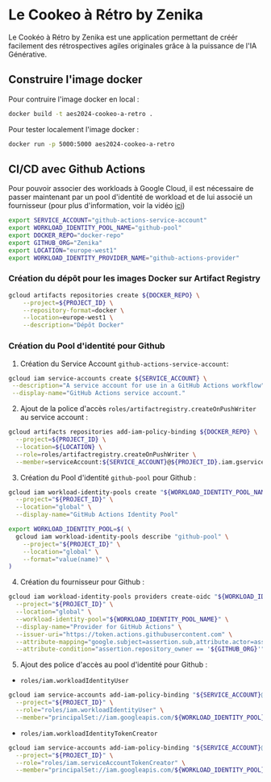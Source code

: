 # Le Cookeo à Rétro by Zenika

Le Cookéo à Rétro by Zenika est une application permettant de créér facilement des rétrospectives agiles originales grâce à la puissance de l'IA Générative.

## Construire l'image docker

Pour contruire l'image docker en local :

```sh
docker build -t aes2024-cookeo-a-retro .
```

Pour tester localement l'image docker :

```sh
docker run -p 5000:5000 aes2024-cookeo-a-retro
```

## CI/CD avec Github Actions

Pour pouvoir associer des workloads à Google Cloud, il est nécessaire de passer maintenant par un pool d'identité de workload et de lui associé un fournisseur (pour plus d'information, voir la vidéo [ici](https://www.youtube.com/watch?v=ZgVhU5qvK1M))

```sh
export SERVICE_ACCOUNT="github-actions-service-account"
export WORKLOAD_IDENTITY_POOL_NAME="github-pool"
export DOCKER_REPO="docker-repo"
export GITHUB_ORG="Zenika"
export LOCATION="europe-west1"
export WORKLOAD_IDENTITY_PROVIDER_NAME="github-actions-provider"
```

### Création du dépôt pour les images Docker sur Artifact Registry

```sh
gcloud artifacts repositories create ${DOCKER_REPO} \
    --project=${PROJECT_ID} \
    --repository-format=docker \
    --location=europe-west1 \
    --description="Dépôt Docker"
```

### Création du Pool d'identité pour Github

1. Création du Service Account `github-actions-service-account`:

```sh
gcloud iam service-accounts create ${SERVICE_ACCOUNT} \
 --description="A service account for use in a GitHub Actions workflow" \
 --display-name="GitHub Actions service account."
```

2. Ajout de la police d'accès `roles/artifactregistry.createOnPushWriter` au service account :

```sh
gcloud artifacts repositories add-iam-policy-binding ${DOCKER_REPO} \
  --project=${PROJECT_ID} \
  --location=${LOCATION} \
  --role=roles/artifactregistry.createOnPushWriter \
  --member=serviceAccount:${SERVICE_ACCOUNT}@${PROJECT_ID}.iam.gserviceaccount.com
```

3. Création du Pool d'identité `github-pool` pour Github :

```sh
gcloud iam workload-identity-pools create "${WORKLOAD_IDENTITY_POOL_NAME}" \
  --project="${PROJECT_ID}" \
  --location="global" \
  --display-name="GitHub Actions Identity Pool"
```

```sh
export WORKLOAD_IDENTITY_POOL=$( \
  gcloud iam workload-identity-pools describe "github-pool" \
    --project="${PROJECT_ID}" \
    --location="global" \
    --format="value(name)" \
)
```

4. Création du fournisseur pour Github :

```sh
gcloud iam workload-identity-pools providers create-oidc "${WORKLOAD_IDENTITY_PROVIDER_NAME}" \
  --project="${PROJECT_ID}" \
  --location="global" \
  --workload-identity-pool="${WORKLOAD_IDENTITY_POOL_NAME}" \
  --display-name="Provider for GitHub Actions" \
  --issuer-uri="https://token.actions.githubusercontent.com" \
  --attribute-mapping="google.subject=assertion.sub,attribute.actor=assertion.actor,attribute.repository=assertion.repository,attribute.repository_owner=assertion.repository_owner" \
  --attribute-condition="assertion.repository_owner == '${GITHUB_ORG}'"
```

5. Ajout des police d'accès au pool d'identité pour Github :

- `roles/iam.workloadIdentityUser`

```sh
gcloud iam service-accounts add-iam-policy-binding "${SERVICE_ACCOUNT}@${PROJECT_ID}.iam.gserviceaccount.com" \
  --project="${PROJECT_ID}" \
  --role="roles/iam.workloadIdentityUser" \
  --member="principalSet://iam.googleapis.com/${WORKLOAD_IDENTITY_POOL}/attribute.repository/docker-repo"
```

- `roles/iam.workloadIdentityTokenCreator`

```sh
gcloud iam service-accounts add-iam-policy-binding "${SERVICE_ACCOUNT}@${PROJECT_ID}.iam.gserviceaccount.com" \
  --project="${PROJECT_ID}" \
  --role="roles/iam.serviceAccountTokenCreator" \
  --member="principalSet://iam.googleapis.com/${WORKLOAD_IDENTITY_POOL}/attribute.repository/docker-repo"